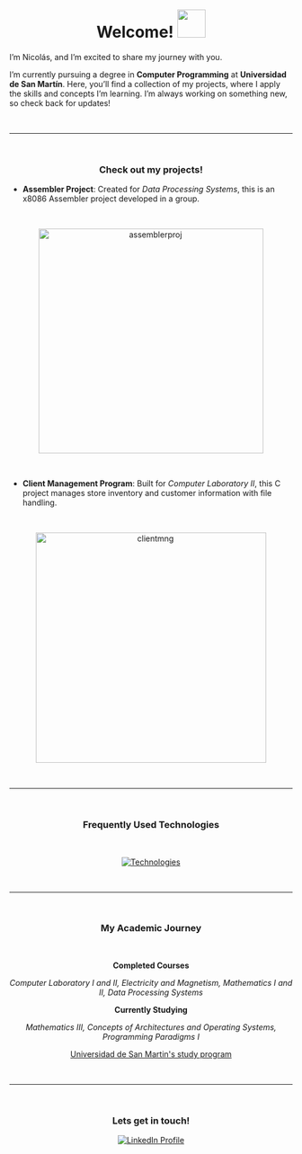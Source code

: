 <!--
<p align="center">
  <img src="https://github.com/user-attachments/assets/da9f1d0b-bac0-43c7-9e91-788a4824cff6" alt="planets" height=400 width="100%">
</p>
-->
<h1 align="center">Welcome! <img width="50" src="https://github.com/user-attachments/assets/6408a269-1bdd-4fdf-a1ca-e714b140dedc"> </h1>

I’m Nicolás, and I’m excited to share my journey with you.

I’m currently pursuing a degree in **Computer Programming** at **Universidad de San Martín**. Here, you’ll find a collection of my projects, where I apply the skills and concepts I’m learning. I’m always working on something new, so check back for updates!

<br>
<hr>
<br>

<h3 align="center">Check out my projects!</h3>

- **Assembler Project**: Created for *Data Processing Systems*, this is an x8086 Assembler project developed in a group.
<br>
<p align="center">
<a href="https://github.com/nicocernadas/Assembler-Project.git"> <img width="400" alt="assemblerproj" src="https://github.com/user-attachments/assets/dd717303-2513-45ff-a763-99ec00a1bb96"> </a>
</p>
<br>

- **Client Management Program**: Built for *Computer Laboratory II*, this C project manages store inventory and customer information with file handling.
<br>
<p align="center">
<a href="https://github.com/nicocernadas/Client-Management-Program.git"> <img width="410" alt="clientmng" src="https://github.com/user-attachments/assets/db5cd0fd-d671-420a-8921-e5a7c0341f41"> </a>
</p>

<br>
<hr>
<br>

<h3 align="center">Frequently Used Technologies</h3>
<br>
<p align="center">
  <a href="https://skillicons.dev">
    <img src="https://skillicons.dev/icons?i=git,c,discord,github,py,vscode" alt="Technologies"/>
  </a>
</p>

<br>
<hr>
<br>

<h3 align="center">My Academic Journey</h3>
<br>
<p align="center">
    <strong>Completed Courses</strong>
</p>
<p align="center">
    <em> Computer Laboratory I and II, Electricity and Magnetism, Mathematics I and II, Data Processing Systems </em>
</p>
<p align="center">
    <strong>Currently Studying</strong>
</p>
<p align="center">
    <em> Mathematics III, Concepts of Architectures and Operating Systems, Programming Paradigms I </em>
</p>

<p align="center">
    <a href="https://unsam.edu.ar/escuelas/ecyt/107/ciencia/programacion-informatica"> Universidad de San Martin's study program </a>
</p>

<br>
<hr>
<br>

<h3 align="center">Lets get in touch!</h3>
<p align="center">
  <a href="https://www.linkedin.com/in/nicol%C3%A1s-cernadas-5026b4247">
    <img src="https://img.shields.io/badge/Profile-blue?logo=linkedin" alt="LinkedIn Profile"/>
  </a>
</p>

